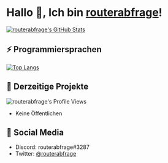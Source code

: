 # Hallo 👋, Ich bin [routerabfrage][Website]!
[![routerabfrage's GitHub Stats](https://github-readme-stats.vercel.app/api?username=routerabfrage&show_icons=true&theme=dark)](https://github.com/anuraghazra/github-readme-stats)
## ⚡ Programmiersprachen
[![Top Langs](https://github-readme-stats.vercel.app/api/top-langs/?username=routerabfrage&theme=dark)](https://github.com/anuraghazra/github-readme-stats)

## 📑 Derzeitige Projekte
![routerabfrage's Profile Views](https://komarev.com/ghpvc/?username=routerabfrage)
- Keine Öffentlichen

## 🤖 Social Media
- Discord: routerabfrage#3287
- Twitter: [@routerabfrage][Twitter]




[Website]: https://routerabfrage.net/
[Twitter]: https://twitter.com/routerabfrage
<!--
**routerabfrage/routerabfrage** is a ✨ _special_ ✨ repository because its `README.md` (this file) appears on your GitHub profile.

Here are some ideas to get you started:

- 🔭 I’m currently working on ...
- 🌱 I’m currently learning ...
- 👯 I’m looking to collaborate on ...
- 🤔 I’m looking for help with ...
- 💬 Ask me about ...
- 📫 How to reach me: ...
- 😄 Pronouns: ...
- ⚡ Fun fact: ...
-->
